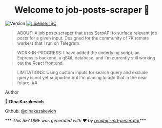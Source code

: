 <h1 align="center">Welcome to job-posts-scraper 👋</h1>
<p>
  <img
    alt="Version"
    src="https://img.shields.io/badge/version-1.0.0-blue.svg?cacheSeconds=2592000"
  />
  <a href="#" target="_blank">
    <img
      alt="License: ISC"
      src="https://img.shields.io/badge/License-ISC-yellow.svg"
    />
  </a>
</p>

> ABOUT: A job posts scraper that uses SerpAPI to surface relevant job posts for a given
input. Designed for the community of 7K remote workers that I run on Telegram. 

> WORK-IN-PROGRESS: I have added the underlying script, an Express.js backend, a
gSQL database, and I'm currently still working out the React frontend.

> LIMITATIONS: Using custom inputs for search query and exclude query is not yet supported but I'm planing to add that in the near future. ## 

Author 

👤 **Dina Kazakevich** 

Github: [@dinakazakevich](https://github.com/dinakazakevich) 


*** _This README was generated with ❤️ by
[readme-md-generator](https://github.com/kefranabg/readme-md-generator)_***
